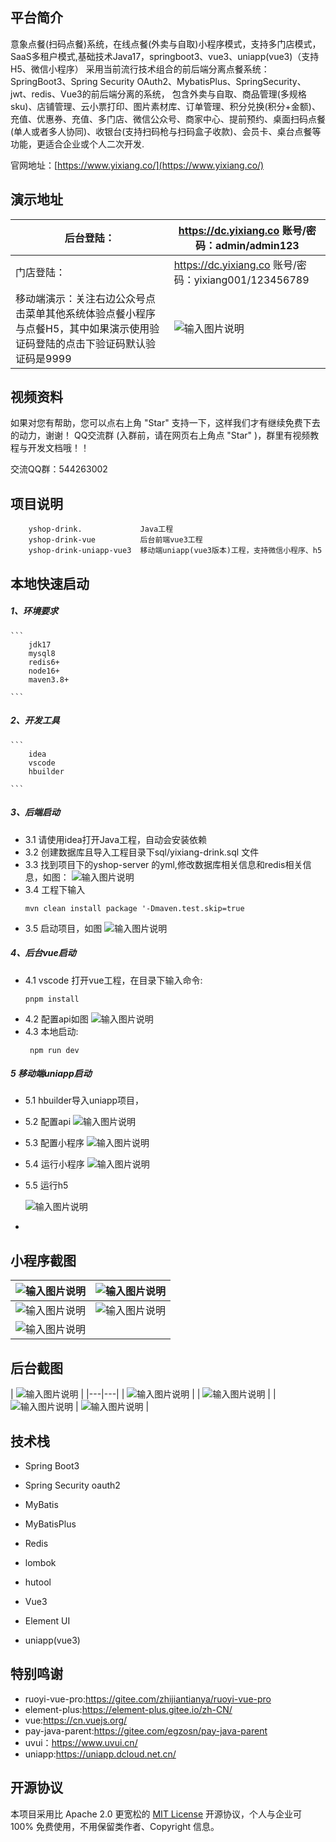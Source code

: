 

## 平台简介

意象点餐(扫码点餐)系统，在线点餐(外卖与自取)小程序模式，支持多门店模式，SaaS多租户模式,基础技术Java17，springboot3、vue3、uniapp(vue3)（支持H5、微信小程序）
采用当前流行技术组合的前后端分离点餐系统： SpringBoot3、Spring Security OAuth2、MybatisPlus、SpringSecurity、jwt、redis、Vue3的前后端分离的系统， 
包含外卖与自取、商品管理(多规格sku)、店铺管理、云小票打印、图片素材库、订单管理、积分兑换(积分+金额)、充值、优惠券、充值、多门店、微信公众号、商家中心、提前预约、桌面扫码点餐(单人或者多人协同)、收银台(支持扫码枪与扫码盒子收款)、会员卡、桌台点餐等功能，更适合企业或个人二次开发.

官网地址：[https://www.yixiang.co/](https://www.yixiang.co/)



## 演示地址

| 后台登陆：  | https://dc.yixiang.co   账号/密码：admin/admin123  |
|---|---|
| 门店登陆： | https://dc.yixiang.co   账号/密码：yixiang001/123456789  |
|  移动端演示：关注右边公众号点击菜单其他系统体验点餐小程序与点餐H5，其中如果演示使用验证码登陆的点击下验证码默认验证码是9999 | ![输入图片说明](assets/77a93e8c07a913b838a756abadb383b9.png) |

## 视频资料
如果对您有帮助，您可以点右上角 "Star" 支持一下，这样我们才有继续免费下去的动力，谢谢！ QQ交流群 (入群前，请在网页右上角点 "Star" )，群里有视频教程与开发文档哦！！

交流QQ群：544263002

## 项目说明
    

```
    yshop-drink.             Java工程
    yshop-drink-vue          后台前端vue3工程
    yshop-drink-uniapp-vue3  移动端uniapp(vue3版本)工程，支持微信小程序、h5
```


## 本地快速启动
  ##### 1、环境要求
   
    ```
        jdk17
        mysql8
        redis6+
        node16+
        maven3.8+
    
    ```
  ##### 2、开发工具
   
    ```
        idea
        vscode
        hbuilder
    
    ```
 ##### 3、后端启动


-   3.1 请使用idea打开Java工程，自动会安装依赖
-   3.2 创建数据库且导入工程目录下sql/yixiang-drink.sql 文件
-   3.3 找到项目下的yshop-server 的yml,修改数据库相关信息和redis相关信息，如图：
     ![输入图片说明](assets/image.png)
-   3.4 工程下输入
    ``` 
    mvn clean install package '-Dmaven.test.skip=true
    ```
-   3.5 启动项目，如图
    ![输入图片说明](assets/1702544439568.jpg)

##### 4、后台vue启动

 - 4.1 vscode 打开vue工程，在目录下输入命令: 
    ``` 
    pnpm install
    ```
 - 4.2 配置api如图
 ![输入图片说明](assets/1702544756749.jpg)
 - 4.3 本地启动:
    ```
     npm run dev
    ```

##### 5 移动端uniapp启动
 
  - 5.1 hbuilder导入uniapp项目，
  - 5.2 配置api
   ![输入图片说明](assets/WX20231214-171211@2x.png)
  - 5.3 配置小程序
   ![输入图片说明](assets/WX20231214-171416@2x.png)
  - 5.4 运行小程序
    ![输入图片说明](assets/WX20231214-171514@2x.png)
  - 5.5 运行h5
   
    ![输入图片说明](assets/1702545370856.jpg)
-



## 小程序截图

| ![输入图片说明](assets/20240901175929.png)| ![输入图片说明](assets/202409011759291.png) |
|---|---|
| ![输入图片说明](assets/20240901175927.jpg)  |  ![输入图片说明](assets/202409011759281.png) |
| ![输入图片说明](assets/20240901175928.png) |  |

## 后台截图

| ![输入图片说明](assets/WX20231208-120203@2x.png) | 
|---|---|
| ![输入图片说明](assets/shouyin.png)  | 
| ![输入图片说明](assets/3000.png)  | 
| ![输入图片说明](assets/WX20231208-120320@2x.png)  | ![输入图片说明](assets/WX20231208-120338@2x.png) |


## 技术栈
- Spring Boot3

- Spring Security oauth2

- MyBatis

- MyBatisPlus

- Redis

- lombok

- hutool

- Vue3

- Element UI

- uniapp(vue3)

## 特别鸣谢


- ruoyi-vue-pro:https://gitee.com/zhijiantianya/ruoyi-vue-pro
- element-plus:https://element-plus.gitee.io/zh-CN/
- vue:https://cn.vuejs.org/
- pay-java-parent:https://gitee.com/egzosn/pay-java-parent
- uvui：https://www.uvui.cn/
- uniapp:https://uniapp.dcloud.net.cn/


## 开源协议

本项目采用比 Apache 2.0 更宽松的 [MIT License](https://gitee.com/guchengwuyue/yshop-drink/blob/master/LICENSE) 开源协议，个人与企业可 100% 免费使用，不用保留类作者、Copyright 信息。

